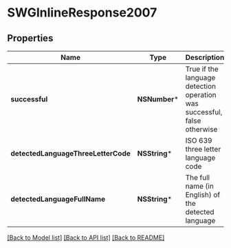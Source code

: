 # SWGInlineResponse2007

## Properties
Name | Type | Description | Notes
------------ | ------------- | ------------- | -------------
**successful** | **NSNumber*** | True if the language detection operation was successful, false otherwise | [optional] 
**detectedLanguageThreeLetterCode** | **NSString*** | ISO 639 three letter language code | [optional] 
**detectedLanguageFullName** | **NSString*** | The full name (in English) of the detected language | [optional] 

[[Back to Model list]](../README.md#documentation-for-models) [[Back to API list]](../README.md#documentation-for-api-endpoints) [[Back to README]](../README.md)


